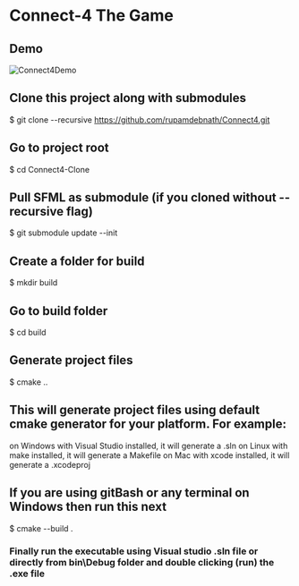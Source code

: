 # Connect-4 The Game

## Demo

![Connect4Demo](https://user-images.githubusercontent.com/44625252/162564921-b8d80428-7bd8-446b-8e78-0ffb9b9520d4.gif)

## Clone this project along with submodules
$ git clone --recursive https://github.com/rupamdebnath/Connect4.git

## Go to project root
$ cd Connect4-Clone

## Pull SFML as submodule (if you cloned without --recursive flag)
$ git submodule update --init

## Create a folder for build
$ mkdir build

## Go to build folder
$ cd build

## Generate project files
$ cmake ..

## This will generate project files using default cmake generator for your platform. For example:
on Windows with Visual Studio installed, it will generate a .sln
on Linux with make installed, it will generate a Makefile
on Mac with xcode installed, it will generate a .xcodeproj

## If you are using gitBash or any terminal on Windows then run this next

$ cmake --build .

### Finally run the executable using Visual studio .sln file or directly from bin\Debug folder and double clicking (run) the .exe file

